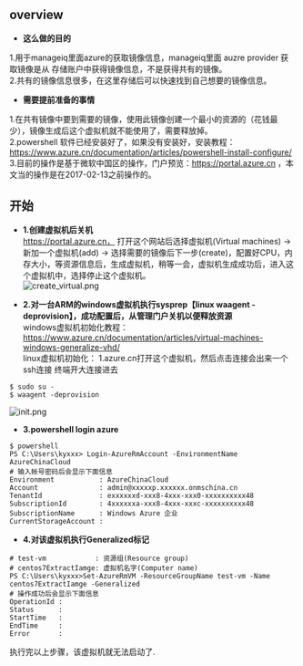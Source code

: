 ## **overview**   

* **这么做的目的**     

1.用于manageiq里面azure的获取镜像信息，manageiq里面 auzre provider 获取镜像是从 存储账户中获得镜像信息，不是获得共有的镜像。            
2.共有的镜像信息很多，在这里存储后可以快速找到自己想要的镜像信息。        

* **需要提前准备的事情**      

1.在共有镜像中要到需要的镜像，使用此镜像创建一个最小的资源的（花钱最少），镜像生成后这个虚拟机就不能使用了，需要释放掉。   
2.powershell 软件已经安装好了，如果没有安装好，安装教程：https://www.azure.cn/documentation/articles/powershell-install-configure/             
3.目前的操作是基于微软中国区的操作，门户预览：https://portal.azure.cn  ，本文当的操作是在2017-02-13之前操作的。     

## **开始**     

* **1.创建虚拟机后关机**    
https://portal.azure.cn， 打开这个网站后选择虚拟机(Virtual machines) -> 新加一个虚拟机(add) -> 选择需要的镜像后下一步(create)，配置好CPU，内存大小，等资源信息后，生成虚拟机，稍等一会，虚拟机生成成功后，进入这个虚拟机中，选择停止这个虚拟机。  
![create_virtual.png](https://bitbucket.org/repo/oE6yEX/images/2531739198-create_virtual.png)      

* **2.对一台ARM的windows虚拟机执行sysprep【linux waagent -deprovision】，成功配置后，从管理门户关机以便释放资源**       
windows虚拟机初始化教程： https://www.azure.cn/documentation/articles/virtual-machines-windows-generalize-vhd/    
linux虚拟机初始化： 
1.azure.cn打开这个虚拟机，然后点击连接会出来一个ssh连接  终端开大连接进去
```
$ sudo su -
$ waagent -deprovision
```   
![init.png](https://bitbucket.org/repo/oE6yEX/images/3636706195-init.png)
  

* **3.powershell login azure**     

```
$ powershell
PS C:\Users\kyxxx> Login-AzureRmAccount -EnvironmentName AzureChinaCloud
# 输入帐号密码后会显示下面信息
Environment           : AzureChinaCloud
Account               : admin@xxxxxp.xxxxxx.onmschina.cn
TenantId              : exxxxxxd-xxx8-4xxx-xxx0-xxxxxxxxxx48
SubscriptionId        : 4xxxxxxa-xxx8-4xxx-xxxc-xxxxxxxxxx48
SubscriptionName      : Windows Azure 企业
CurrentStorageAccount :
```      
* **4.对该虚拟机执行Generalized标记**      

```
# test-vm            : 资源组(Resource group) 
# centos7ExtractIamge: 虚拟机名字(Computer name)
PS C:\Users\kyxxx>Set-AzureRmVM -ResourceGroupName test-vm -Name centos7ExtractIamge -Generalized
# 操作成功后会显示下面信息
OperationId :
Status      :
StartTime   :
EndTime     :
Error       :
```      
执行完以上步骤，该虚拟机就无法启动了.